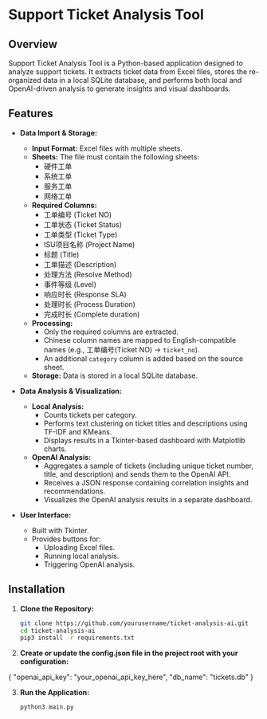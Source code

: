# Support Ticket Analysis Tool

## Overview

Support Ticket Analysis Tool is a Python-based application designed to analyze support tickets. It extracts ticket data from Excel files, stores the re-organized data in a local SQLite database, and performs both local and OpenAI-driven analysis to generate insights and visual dashboards.

## Features

- **Data Import & Storage:**
  - **Input Format:** Excel files with multiple sheets.
  - **Sheets:** The file must contain the following sheets:
    - 硬件工单
    - 系统工单
    - 服务工单
    - 网络工单
  - **Required Columns:**  
    - 工单编号 (Ticket NO)
    - 工单状态 (Ticket Status)
    - 工单类型 (Ticket Type)
    - ISU项目名称 (Project Name)
    - 标题 (Title)
    - 工单描述 (Description)
    - 处理方法 (Resolve Method)
    - 事件等级 (Level)
    - 响应时长 (Response SLA)
    - 处理时长 (Process Duration)
    - 完成时长 (Complete duration)
  - **Processing:**  
    - Only the required columns are extracted.
    - Chinese column names are mapped to English-compatible names (e.g., 工单编号(Ticket NO) → `ticket_no`).
    - An additional `category` column is added based on the source sheet.
  - **Storage:** Data is stored in a local SQLite database.

- **Data Analysis & Visualization:**
  - **Local Analysis:**
    - Counts tickets per category.
    - Performs text clustering on ticket titles and descriptions using TF-IDF and KMeans.
    - Displays results in a Tkinter-based dashboard with Matplotlib charts.
  - **OpenAI Analysis:**
    - Aggregates a sample of tickets (including unique ticket number, title, and description) and sends them to the OpenAI API.
    - Receives a JSON response containing correlation insights and recommendations.
    - Visualizes the OpenAI analysis results in a separate dashboard.

- **User Interface:**
  - Built with Tkinter.
  - Provides buttons for:
    - Uploading Excel files.
    - Running local analysis.
    - Triggering OpenAI analysis.

## Installation

1. **Clone the Repository:**

   ```bash
   git clone https://github.com/yourusername/ticket-analysis-ai.git
   cd ticket-analysis-ai
   pip3 install -r requirements.txt
   ```
2. **Create or update the config.json file in the project root with your configuration:**

{
  "openai_api_key": "your_openai_api_key_here",
  "db_name": "tickets.db"
}

3. **Run the Application:**
     ```bash
    python3 main.py
     ```